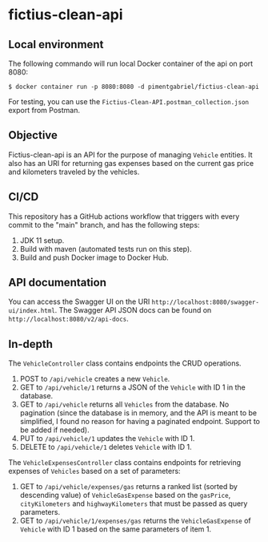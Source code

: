 # fictius-clean-api

## Local environment

The following commando will run local Docker container of the api on port 8080:
```console
$ docker container run -p 8080:8080 -d pimentgabriel/fictius-clean-api
```
For testing, you can use the `Fictius-Clean-API.postman_collection.json` export from Postman.

## Objective

Fictius-clean-api is an API for the purpose of managing `Vehicle` entities. It also has an URI for returning gas expenses based on the current gas price and kilometers traveled by the vehicles.

## CI/CD

This repository has a GitHub actions workflow that triggers with every commit to the "main" branch, and has the following steps:

1. JDK 11 setup.
2. Build with maven (automated tests run on this step).
3. Build and push Docker image to Docker Hub.

## API documentation

You can access the Swagger UI on the URI `http://localhost:8080/swagger-ui/index.html`.
The Swagger API JSON docs can be found on `http://localhost:8080/v2/api-docs`.

## In-depth

The `VehicleController` class contains endpoints the CRUD operations.

1. POST to `/api/vehicle` creates a new `Vehicle`.
2. GET to `/api/vehicle/1` returns a JSON of the `Vehicle` with ID 1 in the database.
3. GET to `/api/vehicle` returns all `Vehicles` from the database. No pagination (since the database is in memory, and the API is meant to be simplified, I found no reason for having a paginated endpoint. Support to be added if needed).
4. PUT to `/api/vehicle/1` updates the `Vehicle` with ID 1.
5. DELETE to `/api/vehicle/1` deletes `Vehicle` with ID 1.

The `VehicleExpensesController` class contains endpoints for retrieving expenses of `Vehicles` based on a set of parameters:

1. GET to `/api/vehicle/expenses/gas` returns a ranked list (sorted by descending value) of `VehicleGasExpense` based on the `gasPrice`, `cityKilometers` and `highwayKilometers` that must be passed as query parameters.
2. GET to `/api/vehicle/1/expenses/gas` returns the `VehicleGasExpense` of `Vehicle` with ID 1 based on the same parameters of item 1.

